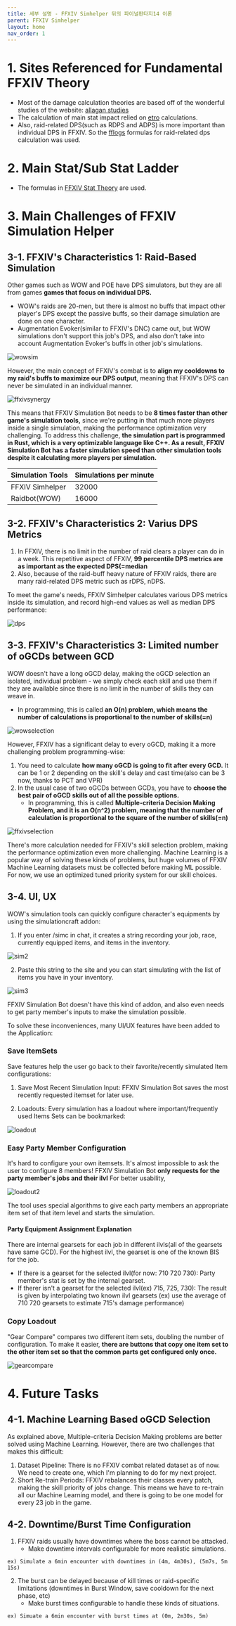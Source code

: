 ```yaml
---
title: 세부 설명 - FFXIV Simhelper 뒤의 파이널판타지14 이론
parent: FFXIV Simhelper 
layout: home
nav_order: 1
---
```


# 1. Sites Referenced for Fundamental FFXIV Theory 
* Most of the damage calculation theories are based off of the wonderful studies of the website: [allagan studies](https://www.akhmorning.com/allagan-studies/)
* The calculation of main stat impact relied on [etro](https://etro.gg) calculations.
* Also, raid-related DPS(such as RDPS and ADPS) is more important than individual DPS in FFXIV. So the [fflogs](https://www.fflogs.com) formulas for raid-related dps calculation was used.

# 2. Main Stat/Sub Stat Ladder 
* The formulas in [FFXIV Stat Theory](../ffxivtheory) are used.

# 3. Main Challenges of FFXIV Simulation Helper 
## 3-1. FFXIV's Characteristics 1: Raid-Based Simulation
Other games such as WOW and POE have DPS simulators, but they are all from games **games that focus on individual DPS.**
  * WOW's raids are 20-men, but there is almost no buffs that impact other player's DPS except the passive buffs, so their damage simulation are done on one character. 
  * Augmentation Evoker(similar to FFXIV's DNC) came out, but WOW simulations don't support this job's DPS, and also don't take into account Augmentation Evoker's buffs in other job's simulations.

![wowsim](../../images/wowsimen.png)

However, the main concept of FFXIV's combat is to **align my cooldowns to my raid's buffs to maximize our DPS output**, meaning that FFXIV's DPS can never be simulated in an individual manner.

![ffxivsynergy](../../images/ffxivsynergyen.png)

This means that FFXIV Simulation Bot needs to be **8 times faster than other game's simulation tools,** since we're putting in that much more players inside a single simulation, making the performance optimization very challenging.
To address this challenge, **the simulation part is programmed in Rust, which is a very optimizable language like C++. As a result, FFXIV Simulation Bot has a faster simulation speed than other simulation tools despite it calculating more players per simulation.**

Simulation Tools | Simulations per minute |
--|--
FFXIV Simhelper | 32000 |
Raidbot(WOW) | 16000 |


## 3-2. FFXIV's Characteristics 2: Varius DPS Metrics
1. In FFXIV, there is no limit in the number of raid clears a player can do in a week. This repetitive aspect of FFXIV, **99 percentile DPS metrics are as important as the expected DPS(=median**
2. Also, because of the raid-buff heavy nature of FFXIV raids, there are many raid-related DPS metric such as rDPS, nDPS.

To meet the game's needs, FFXIV Simhelper calculates various DPS metrics inside its simulation, and record high-end values as well as median DPS performance:

![dps](../../images/dps.png)


## 3-3. FFXIV's Characteristics 3: Limited number of oGCDs between GCD
WOW doesn't have a long oGCD delay, making the oGCD selection an isolated, individual problem - we simply check each skill and use them if they are available since there is no limit in the number of skills they can weave in.
   * In programming, this is called **an O(n) problem, which means the number of calculations is proportional to the number of skills(=n)**

![wowselection](../../images/ffxivselection1en.png)


However, FFXIV has a significant delay to every oGCD, making it a more challenging problem programming-wise:
1) You need to calculate **how many oGCD is going to fit after every GCD.** It can be 1 or 2 depending on the skill's delay and cast time(also can be 3 now, thanks to PCT and VPR)
2) In the usual case of two oGCDs between GCDs, you have to **choose the best pair of oGCD skills out of all the possible options.**
   * In programming, this is called **Multiple-criteria Decision Making Problem, and it is an O(n^2) problem, meaning that the number of calculation is proportional to the square of the number of skills(=n)**

![ffxivselection](../../images/ffxivselection2en.png)

There's more calculation needed for FFXIV's skill selection problem, making the performance optimization even more challenging. 
Machine Learning is a popular way of solving these kinds of problems, but huge volumes of FFXIV Machine Learning datasets must be collected before making ML possible. For now, we use an optimized tuned priority system for our skill choices. 

## 3-4. UI, UX 
WOW's simulation tools can quickly configure character's equipments by using the simulationcraft addon:

1. If you enter /simc in chat, it creates a string recording your job, race, currently equipped items, and items in the inventory. 

![sim2](../../images/wowsim2.png)

2. Paste this string to the site and you can start simulating with the list of items you have in your inventory.

![sim3](../../images/wowsim3.png)


FFXIV Simulation Bot doesn't have this kind of addon, and also even needs to get party member's inputs to make the simulation possible.

To solve these inconveniences, many UI/UX features have been added to the Application:

### Save ItemSets
Save features help the user go back to their favorite/recently simulated Item configurations:

1. Save Most Recent Simulation Input: FFXIV Simulation Bot saves the most recently requested itemset for later use.

2. Loadouts: Every simulation has a loadout where important/frequently used Items Sets can be bookmarked:

![loadout](../../images/loadout.png)


### Easy Party Member Configuration
It's hard to configure your own itemsets. It's almost impossible to ask the user to configure 8 members!
FFXIV Simulation Bot **only requests for the party member's jobs and their ilvl** For better usability, 

![loadout2](../../images/loadout2.png)

The tool uses special algorithms to give each party members an appropriate item set of that item level and starts the simulation.

#### Party Equipment Assignment Explanation
There are internal gearsets for each job in different ilvls(all of the gearsets have same GCD). For the highest ilvl, the gearset is one of the known BIS for the job.

* If there is a gearset for the selected ilvl(for now: 710 720 730): Party member's stat is set by the internal gearset.
* If therer isn't a gearset for the selected ilvl(ex) 715, 725, 730): The result is given by interpolating two known ilvl gearsets (ex) use the average of 710 720 gearsets to estimate 715's damage performance)


### Copy Loadout
"Gear Compare" compares two different item sets, doubling the number of configuration. To make it easier, **there are buttons that copy one item set to the other item set so that the common parts get configured only once.**

![gearcompare](../../images/ffxivui.png)


# 4. Future Tasks 
## 4-1. Machine Learning Based oGCD Selection 
As explained above, Multiple-criteria Decision Making problems are better solved using Machine Learning.
However, there are two challenges that makes this difficult:

1) Dataset Pipeline: There is no FFXIV combat related dataset as of now. We need to create one, which I'm planning to do for my next project.
2) Short Re-train Periods: FFXIV rebalances their classes every patch, making the skill priority of jobs change. This means we have to re-train all our Machine Learning model, and there is going to be one model for every 23 job in the game.


## 4-2. Downtime/Burst Time Configuration 
1. FFXIV raids usually have downtimes where the boss cannot be attacked.
   * Make downtime intervals configurable for more realistic simulations.
```
ex) Simulate a 6min encounter with downtimes in (4m, 4m30s), (5m7s, 5m 15s)
```

2. The burst can be delayed because of kill times or raid-specific limitations (downtimes in Burst Window, save cooldown for the next phase, etc)
   * Make burst times configurable to handle these kinds of situations. 
```
ex) Simuate a 6min encounter with burst times at (0m, 2m30s, 5m)
```